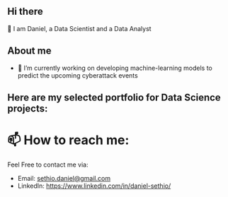 ## Hi there 

👋 I am Daniel, a Data Scientist and a Data Analyst

## About me
- 🔭 I’m currently working on developing machine-learning models to predict the upcoming cyberattack events
  
## Here are my selected portfolio for Data Science projects:


# 📫 How to reach me:
Feel Free to contact me via:
- Email: sethio.daniel@gmail.com
- LinkedIn: https://www.linkedin.com/in/daniel-sethio/ 
